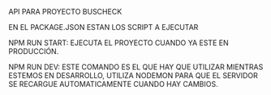 API PARA PROYECTO BUSCHECK

EN EL PACKAGE.JSON ESTAN LOS SCRIPT A EJECUTAR 

NPM RUN START: EJECUTA EL PROYECTO CUANDO YA ESTE EN PRODUCCIÓN.

NPM RUN DEV: ESTE COMANDO ES EL QUE HAY QUE UTILIZAR MIENTRAS ESTEMOS EN DESARROLLO, UTILIZA NODEMON PARA QUE EL SERVIDOR SE RECARGUE AUTOMATICAMENTE CUANDO HAY CAMBIOS.
